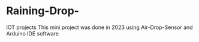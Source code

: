 # Raining-Drop-
IOT projects 
This mini project was done in 2023 using Air-Drop-Sensor and Arduino IDE software

